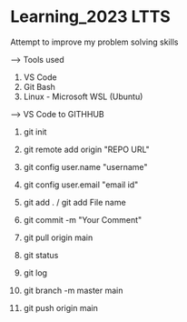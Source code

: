 # Learning_2023 LTTS 

Attempt to improve my problem solving skills <br/>

--> Tools used<br/>

1. VS Code
2. Git Bash
3. Linux - Microsoft WSL (Ubuntu)
   
--> VS Code to GITHHUB <br/>

1. git init

2. git remote add origin "REPO URL"

3. git config user.name "username"

4. git config user.email "email id"

5. git add . / git add File name

6. git commit -m "Your Comment"

7. git pull origin main

8. git status

9. git log

10. git branch -m master main

11. git push origin main
